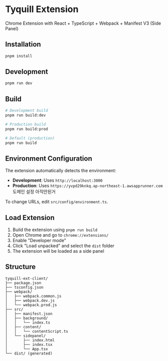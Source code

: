 # Tyquill Extension

Chrome Extension with React + TypeScript + Webpack + Manifest V3 (Side Panel)

## Installation

```bash
pnpm install
```

## Development

```bash
pnpm run dev
```

## Build

```bash
# Development build
pnpm run build:dev

# Production build  
pnpm run build:prod

# Default (production)
pnpm run build
```

## Environment Configuration

The extension automatically detects the environment:

- **Development**: Uses `http://localhost:3000`
- **Production**: Uses `https://yvpd29knkq.ap-northeast-1.awsapprunner.com` 도메인 설정 아직안된거

To change URLs, edit `src/config/environment.ts`.

## Load Extension

1. Build the extension using `pnpm run build`
2. Open Chrome and go to `chrome://extensions/`
3. Enable "Developer mode"
4. Click "Load unpacked" and select the `dist` folder
5. The extension will be loaded as a side panel

## Structure

```
tyquill-ext-client/
├── package.json
├── tsconfig.json
├── webpack/
│   ├── webpack.common.js
│   ├── webpack.dev.js
│   └── webpack.prod.js
├── src/
│   ├── manifest.json
│   ├── background/
│   │   └── index.ts
│   ├── content/
│   │   └── contentScript.ts
│   └── sidepanel/
│       ├── index.html
│       ├── index.tsx
│       └── App.tsx
└── dist/ (generated)
``` 